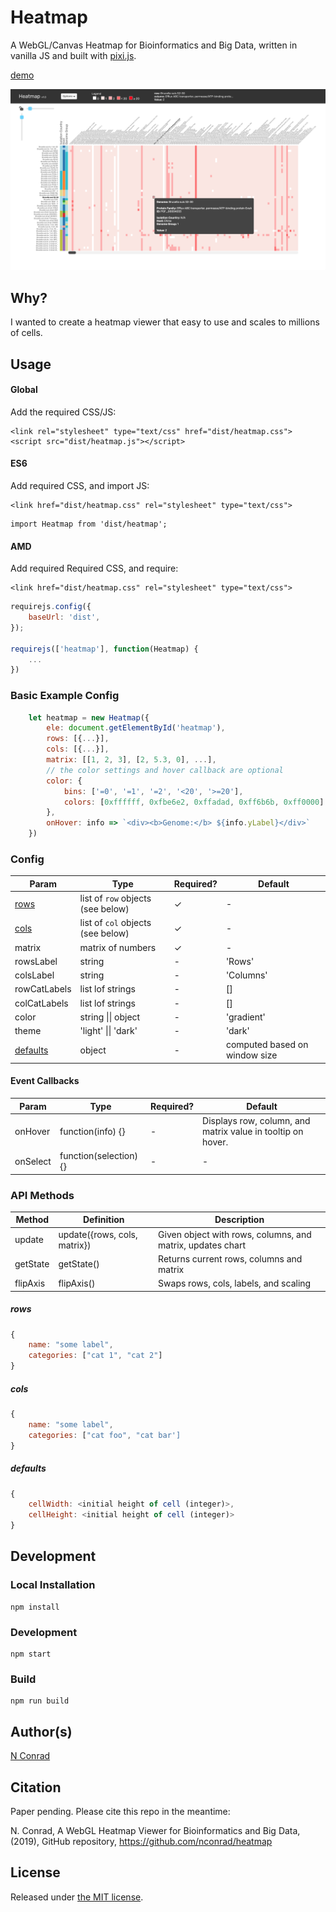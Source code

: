 # Heatmap

A WebGL/Canvas Heatmap for Bioinformatics and Big Data, written in vanilla JS and built with [pixi.js](http://www.pixijs.com/).

[demo](https://nconrad.github.io/heatmap/demo/)

![screenshot](demo/screenshot.png)


## Why?

I wanted to create a heatmap viewer that easy to use and scales to millions of cells.


## Usage

#### Global

Add the required CSS/JS:

```
<link rel="stylesheet" type="text/css" href="dist/heatmap.css">
<script src="dist/heatmap.js"></script>
```

#### ES6

Add required CSS, and import JS:

```
<link href="dist/heatmap.css" rel="stylesheet" type="text/css">
```

```
import Heatmap from 'dist/heatmap';
```

#### AMD

Add required Required CSS, and require:

```
<link href="dist/heatmap.css" rel="stylesheet" type="text/css">
```

```javascript
requirejs.config({
    baseUrl: 'dist',
});

requirejs(['heatmap'], function(Heatmap) {
    ...
})
```

### Basic Example Config

```javascript
    let heatmap = new Heatmap({
        ele: document.getElementById('heatmap'),
        rows: [{...}],
        cols: [{...}],
        matrix: [[1, 2, 3], [2, 5.3, 0], ...],
        // the color settings and hover callback are optional
        color: {
            bins: ['=0', '=1', '=2', '<20', '>=20'],
            colors: [0xffffff, 0xfbe6e2, 0xffadad, 0xff6b6b, 0xff0000]
        },
        onHover: info => `<div><b>Genome:</b> ${info.yLabel}</div>`
    })
```

### Config

| Param                 | Type                              | Required? | Default                                                     |
|-----------------------|-----------------------------------|-----------|-------------------------------------------------------------|
| [rows](#rows)         | list of `row` objects (see below) | &check;   | -                                                           |
| [cols](#cols)         | list of `col` objects (see below) | &check;   | -                                                           |
| matrix                | matrix of numbers                 | &check;   | -                                                           |
| rowsLabel             | string                            | -         | 'Rows'                                                      |
| colsLabel             | string                            | -         | 'Columns'                                                   |
| rowCatLabels          | list lof strings                  | -         | []                                                          |
| colCatLabels          | list lof strings                  | -         | []                                                          |
| color                 | string \|\| object                | -         | 'gradient'                                                  |
| theme                 | 'light' \|\| 'dark'               | -         | 'dark'                                                      |
| [defaults](#defaults) | object                            | -         | computed based on window size                               |

#### Event Callbacks

| Param    | Type                   | Required? | Default                                                     |
|----------|------------------------|-----------|-------------------------------------------------------------|
| onHover  | function(info) {}      | -         | Displays row, column, and matrix value in tooltip on hover. |
| onSelect | function(selection) {} | -         | -                                                           |


### API Methods

| Method   | Definition                   | Description                                                |
|----------|------------------------------|------------------------------------------------------------|
| update   | update({rows, cols, matrix}) | Given object with rows, columns, and matrix, updates chart |
| getState | getState()                   | Returns current rows, columns and matrix                   |
| flipAxis | flipAxis()                   | Swaps rows, cols, labels, and scaling                      |



##### rows
```javascript
{
    name: "some label",
    categories: ["cat 1", "cat 2"]
}
```

##### cols
```javascript
{
    name: "some label",
    categories: ["cat foo", "cat bar']
}
```

##### defaults
```javascript
{
    cellWidth: <initial height of cell (integer)>,
    cellHeight: <initial height of cell (integer)>
}
```


## Development

### Local Installation

```
npm install
```


### Development

```
npm start
```


### Build

```
npm run build
```


## Author(s)

[N Conrad](https://github.com/nconrad)


## Citation

Paper pending.  Please cite this repo in the meantime:

N. Conrad, A WebGL Heatmap Viewer for Bioinformatics and Big Data, (2019), GitHub repository, https://github.com/nconrad/heatmap


## License

Released under [the MIT license](https://github.com/nconrad/heatmap/blob/master/LICENSE).



